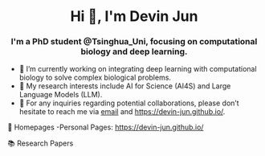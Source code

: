 <h1 align="center">Hi 👋, I'm Devin Jun </h1>
<h3 align="center">I'm a PhD student @Tsinghua_Uni, focusing on computational biology and deep learning.</h3>

- 🌱 I’m currently working on integrating deep learning with computational biology to solve complex biological problems.
- 🔬 My research interests include AI for Science (AI4S) and Large Language Models (LLM).
- 📮 For any inquiries regarding potential collaborations, please don’t hesitate to reach me via [email](mailto:zhuj21@mails.tsinghua.edu.cn) and https://devin-jun.github.io/.

📎 Homepages
-Personal Pages: https://devin-jun.github.io/

📚 Research Papers
